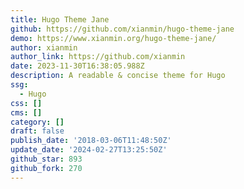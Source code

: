 ```yaml
---
title: Hugo Theme Jane
github: https://github.com/xianmin/hugo-theme-jane
demo: https://www.xianmin.org/hugo-theme-jane/
author: xianmin
author_link: https://github.com/xianmin
date: 2023-11-30T16:38:05.988Z
description: A readable & concise theme for Hugo
ssg:
  - Hugo
css: []
cms: []
category: []
draft: false
publish_date: '2018-03-06T11:48:50Z'
update_date: '2024-02-27T13:25:50Z'
github_star: 893
github_fork: 270
---
```

